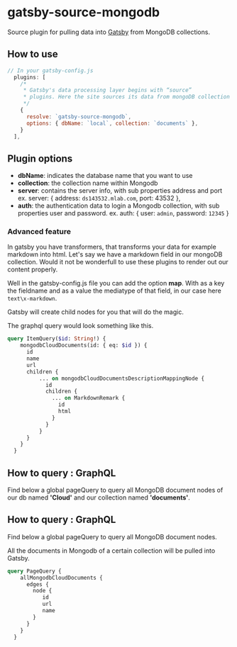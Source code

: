 # gatsby-source-mongodb

Source plugin for pulling data into [Gatsby](https://github.com/gatsbyjs) from MongoDB collections.

## How to use
```javascript
// In your gatsby-config.js
  plugins: [
    /*
     * Gatsby's data processing layer begins with “source”
     * plugins. Here the site sources its data from mongoDB collection documents.
     */
    {
      resolve: `gatsby-source-mongodb`,
      options: { dbName: `local`, collection: `documents` },
    }
  ],
```

## Plugin options

* **dbName**: indicates the database name that you want to use
* **collection**: the collection name within Mongodb
* **server**: contains the server info, with sub properties address and port
        ex. server: { address: `ds143532.mlab.com`, port: 43532 },
* **auth**: the authentication data to login a Mongodb collection, with sub properties user and password.
      ex. auth: { user: `admin`, password: `12345` } 

### Advanced feature

In gatsby you have transformers, that transforms your data for example markdown into html.
Let's say we have a markdown field in our mongoDB collection. Would it not be wonderfull to use these plugins to render out our content properly.

Well in the gatsby-config.js file you can add the option **map**. 
With as a key the fieldname and as a value the mediatype of that field, in our case here `text\x-markdown`.

Gatsby will create child nodes for you that will do the magic.

The graphql query would look something like this.

```graphql
query ItemQuery($id: String!) {
    mongodbCloudDocuments(id: { eq: $id }) {
      id
      name
      url
      children {
          ... on mongodbCloudDocumentsDescriptionMappingNode {
            id
            children {
              ... on MarkdownRemark {
                id
                html
              }
            }
          }
      }
    }
  }
```    

## How to query : GraphQL

Find below a global pageQuery to query all MongoDB document nodes of our db named **'Cloud'** and our collection named **'documents'**. 

## How to query : GraphQL

Find below a global pageQuery to query all MongoDB document nodes. 

All the documents in Mongodb of a certain collection will be pulled into Gatsby.

```graphql
query PageQuery {
    allMongodbCloudDocuments {
      edges {
        node {
           id
           url
           name
        }
      }
    }
  }
```
